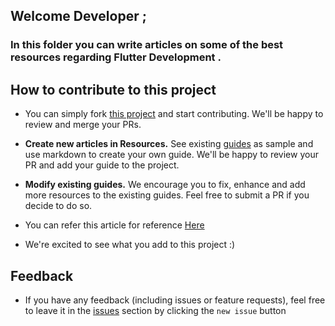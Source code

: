 

## Welcome Developer ;

### In this folder you can write articles on some of the best resources regarding Flutter Development .

## How to contribute to this project

- You can simply fork [this project](https://github.com/oreodroiders/Android-Development/) and start contributing. We'll be happy to review and merge your PRs. 
  
- <b>Create new articles in Resources.</b>
   See existing  [guides](https://github.com/dev-liza/Android-Development/blob/f2348f3c718559f5368a9cc37015d109b4514ad7/Flutter/Resources/create_flutter_project.md) as sample and use markdown to create your own guide. We'll be happy to review your PR and add your guide to the project. 
 
- <b>Modify existing guides.</b>
   We encourage you to fix, enhance and add more resources to the existing guides. Feel free to submit a PR if you decide to do so.

- You can refer this article for reference [Here](https://github.com/dev-liza/Android-Development/blob/f2348f3c718559f5368a9cc37015d109b4514ad7/Flutter/Resources/create_flutter_project.md)

- We're excited to see what you add to this project :)

## Feedback

- If you have any feedback (including issues or feature requests), feel free to leave it in the [issues](https://github.com/oreodroiders/Android-Development/issues) section by clicking the `new issue` button
